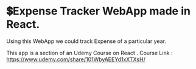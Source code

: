 # 💲Expense Tracker WebApp made in React.
Using this WebApp we could track Expense of a particular year.

This app is a section of an Udemy Course on React .
Course Link : https://www.udemy.com/share/101WbyAEEYd1xXTXsH/
